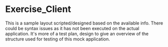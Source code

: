 # Exercise_Client

This is a sample layout scripted/designed based on the available info. There could be syntax issues as it has not been executed on the actual application. It's more of a test plan, design to give an overview of the structure used for testing of this mock application.
